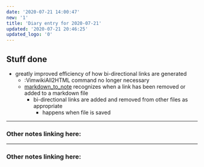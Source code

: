 ```yaml
---
date: '2020-07-21 14:00:47'
new: '1'
title: 'Diary entry for 2020-07-21'
updated: '2020-07-21 20:46:25'
updated_logo: '0'
---
```

## Stuff done
* greatly improved efficiency of how bi-directional links are generated
  * :VimwikiAll2HTML command no longer necessary
  * [markdown_to_note](/markdown_to_note) recognizes when a link has been removed
    or added to a markdown file
    * bi-directional links are added and removed from other files as appropriate
      * happens when file is saved


---
### Other notes linking here:

---
### Other notes linking here:

[](/diary)